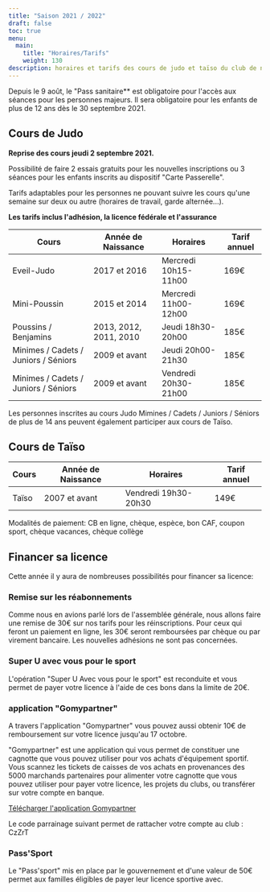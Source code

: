```yaml
---
title: "Saison 2021 / 2022"
draft: false
toc: true
menu:
  main:
    title: "Horaires/Tarifs"
    weight: 130
description: horaires et tarifs des cours de judo et taïso du club de neuville sur sarthe
---
```


Depuis le 9 août, le "Pass sanitaire** est obligatoire pour l'accès aux séances pour les personnes
majeurs. Il sera obligatoire pour les enfants de plus de 12 ans dès le 30 septembre
2021.

## Cours de Judo 

**Reprise des cours jeudi 2 septembre 2021.**

Possibilité de faire 2 essais gratuits pour les nouvelles inscriptions ou 3 séances pour les enfants inscrits au dispositif "Carte Passerelle".

Tarifs adaptables pour les personnes ne pouvant suivre les cours qu'une semaine sur deux ou autre (horaires de travail, garde alternée...).

**Les tarifs inclus l'adhésion, la licence fédérale et l'assurance**

| Cours                                | Année de Naissance     | Horaires             | Tarif annuel |
|--------------------------------------|------------------------|----------------------|--------------|
| Eveil-Judo                           | 2017 et 2016           | Mercredi 10h15-11h00 | 169€         |
| Mini-Poussin                         | 2015 et 2014           | Mercredi 11h00-12h00 | 169€         |
| Poussins / Benjamins                 | 2013, 2012, 2011, 2010 | Jeudi 18h30-20h00    | 185€         |
| Minimes / Cadets / Juniors / Séniors | 2009 et avant          | Jeudi 20h00-21h30    | 185€         |
| Minimes / Cadets / Juniors / Séniors | 2009 et avant          | Vendredi 20h30-21h00 | 185€         |

Les personnes inscrites au cours Judo Mimines / Cadets / Juniors / Séniors de
plus de 14 ans peuvent également participer aux cours de Taïso.

##  Cours de Taïso

| Cours | Année de Naissance | Horaires             | Tarif annuel |
|-------|--------------------|----------------------|--------------|
| Taïso | 2007 et avant      | Vendredi 19h30-20h30 | 149€         |


Modalités de paiement: CB en ligne, chèque, espèce, bon CAF, coupon sport, chèque vacances, chèque collège

## Financer sa licence 
Cette année il y aura de nombreuses possibilités pour financer sa licence:
   
### Remise sur les réabonnements
      
Comme nous en avions parlé lors de l'assemblée générale, nous allons faire une
remise de 30€ sur nos tarifs pour les réinscriptions. Pour ceux qui feront un
paiement en ligne, les 30€ seront remboursées par chèque ou par virement
bancaire. Les nouvelles adhésions ne sont pas concernées.

### Super U avec vous pour le sport
      
L'opération "Super U Avec vous pour le sport" est reconduite et vous permet de
payer votre licence à l'aide de ces bons dans la limite de 20€.

### application  "Gomypartner"
      
A travers l'application "Gomypartner" vous pouvez aussi obtenir 10€ de
remboursement sur votre licence jusqu'au 17 octobre.
   
"Gomypartner" est une application qui vous permet de constituer une cagnotte
que vous pouvez utiliser pour vos achats d'équipement sportif. Vous scannez les
tickets de caisses de vos achats en provenances des 5000 marchands partenaires
pour alimenter votre cagnotte que vous pouvez utiliser pour payer votre licence,
les projets du clubs, ou transférer sur votre compte en banque.

[Télécharger l'application Gomypartner](https://gomypartner.com/)

Le code parrainage suivant permet de rattacher votre compte au club : CzZrT

### Pass'Sport
      
Le "Pass'sport" mis en place par le gouvernement et d'une valeur de 50€ permet
aux familles éligibles de payer leur licence sportive avec.
